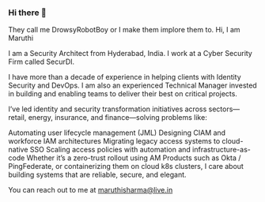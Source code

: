 ### Hi there 👋

They call me DrowsyRobotBoy or I make them implore them to.
Hi, I am Maruthi

I am a Security Architect from Hyderabad, India. I work at a Cyber Security Firm called SecurDI.

I have more than a decade of experience in helping clients with Identity Security and DevOps. I am also an experienced Technical Manager invested in building and enabling teams to deliver their best on critical projects.

I’ve led identity and security transformation initiatives across sectors—retail, energy, insurance, and finance—solving problems like:

Automating user lifecycle management (JML)
Designing CIAM and workforce IAM architectures
Migrating legacy access systems to cloud-native SSO
Scaling access policies with automation and infrastructure-as-code
Whether it’s a zero-trust rollout using AM Products such as Okta / PingFederate, or containerizing them on cloud k8s clusters, I care about building systems that are reliable, secure, and elegant.

You can reach out to me at maruthisharma@live.in
